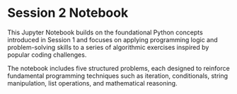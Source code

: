 # Session 2 Notebook

This Jupyter Notebook builds on the foundational Python concepts introduced in Session 1 and focuses on applying programming logic and problem-solving skills to a series of algorithmic exercises inspired by popular coding challenges.

The notebook includes five structured problems, each designed to reinforce fundamental programming techniques such as iteration, conditionals, string manipulation, list operations, and mathematical reasoning.
